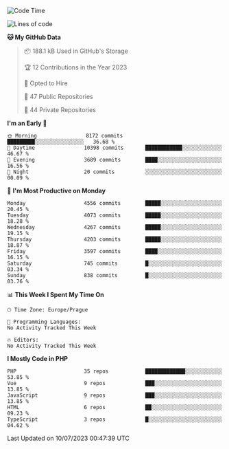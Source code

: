 <!--START_SECTION:waka-->
![Code Time](http://img.shields.io/badge/Code%20Time-1%2C583%20hrs%2058%20mins-blue)

![Lines of code](https://img.shields.io/badge/From%20Hello%20World%20I%27ve%20Written-7.2%20million%20lines%20of%20code-blue)

**🐱 My GitHub Data** 

> 📦 188.1 kB Used in GitHub's Storage 
 > 
> 🏆 12 Contributions in the Year 2023
 > 
> 💼 Opted to Hire
 > 
> 📜 47 Public Repositories 
 > 
> 🔑 44 Private Repositories 
 > 
**I'm an Early 🐤** 

```text
🌞 Morning                8172 commits        █████████░░░░░░░░░░░░░░░░   36.68 % 
🌆 Daytime                10398 commits       ████████████░░░░░░░░░░░░░   46.67 % 
🌃 Evening                3689 commits        ████░░░░░░░░░░░░░░░░░░░░░   16.56 % 
🌙 Night                  20 commits          ░░░░░░░░░░░░░░░░░░░░░░░░░   00.09 % 
```
📅 **I'm Most Productive on Monday** 

```text
Monday                   4556 commits        █████░░░░░░░░░░░░░░░░░░░░   20.45 % 
Tuesday                  4073 commits        █████░░░░░░░░░░░░░░░░░░░░   18.28 % 
Wednesday                4267 commits        █████░░░░░░░░░░░░░░░░░░░░   19.15 % 
Thursday                 4203 commits        █████░░░░░░░░░░░░░░░░░░░░   18.87 % 
Friday                   3597 commits        ████░░░░░░░░░░░░░░░░░░░░░   16.15 % 
Saturday                 745 commits         █░░░░░░░░░░░░░░░░░░░░░░░░   03.34 % 
Sunday                   838 commits         █░░░░░░░░░░░░░░░░░░░░░░░░   03.76 % 
```


📊 **This Week I Spent My Time On** 

```text
🕑︎ Time Zone: Europe/Prague

💬 Programming Languages: 
No Activity Tracked This Week

🔥 Editors: 
No Activity Tracked This Week
```

**I Mostly Code in PHP** 

```text
PHP                      35 repos            █████████████░░░░░░░░░░░░   53.85 % 
Vue                      9 repos             ███░░░░░░░░░░░░░░░░░░░░░░   13.85 % 
JavaScript               9 repos             ███░░░░░░░░░░░░░░░░░░░░░░   13.85 % 
HTML                     6 repos             ██░░░░░░░░░░░░░░░░░░░░░░░   09.23 % 
TypeScript               3 repos             █░░░░░░░░░░░░░░░░░░░░░░░░   04.62 % 
```




 Last Updated on 10/07/2023 00:47:39 UTC
<!--END_SECTION:waka-->
<!--
**AlexKratky/AlexKratky** is a ✨ _special_ ✨ repository because its `README.md` (this file) appears on your GitHub profile.

Here are some ideas to get you started:

- 🔭 I’m currently working on ...
- 🌱 I’m currently learning ...
- 👯 I’m looking to collaborate on ...
- 🤔 I’m looking for help with ...
- 💬 Ask me about ...
- 📫 How to reach me: ...
- 😄 Pronouns: ...
- ⚡ Fun fact: ...
-->
